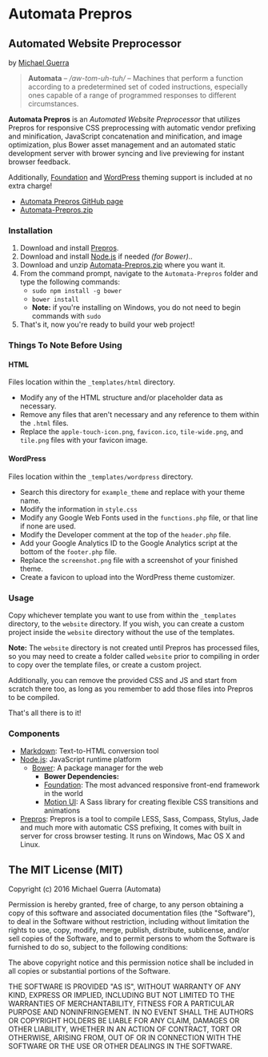 # Automata Prepros

## Automated Website Preprocessor

by [Michael Guerra](http://msguerra74.com)

> **Automata** – */aw-tom-uh-tuh/* – Machines that perform a function according to a predetermined set of coded instructions, especially ones capable of a range of programmed responses to different circumstances.

**Automata Prepros** is an *Automated Website Preprocessor* that utilizes Prepros for responsive CSS preprocessing with automatic vendor prefixing and minification, JavaScript concatenation and minification, and image optimization, plus Bower asset management and an automated static development server with brower syncing and live previewing for instant browser feedback.

Additionally, [Foundation](http://foundation.zurb.com) and [WordPress](https://wordpress.org) theming support is included at no extra charge!

- [Automata Prepros GitHub page](https://github.com/msguerra74/Automata-Prepros)
- [Automata-Prepros.zip](https://github.com/msguerra74/Automata-Prepros/archive/master.zip)

### Installation

1. Download and install [Prepros](https://prepros.io).
2. Download and install [Node.js](http://nodejs.org) if needed *(for Bower)*..
3. Download and unzip [Automata-Prepros.zip](https://github.com/msguerra74/Automata-Prepros/archive/master.zip) where you want it.
4. From the command prompt, navigate to the `Automata-Prepros` folder and type the following commands:
    - `sudo npm install -g bower`
    - `bower install`
    - **Note:** if you're installing on Windows, you do not need to begin commands with `sudo`
5. That's it, now you're ready to build your web project!

### Things To Note Before Using

#### HTML

Files location within the `_templates/html` directory.

- Modify any of the HTML structure and/or placeholder data as necessary.
- Remove any files that aren't necessary and any reference to them within the `.html` files.
- Replace the `apple-touch-icon.png`, `favicon.ico`, `tile-wide.png`, and `tile.png` files with your favicon image.

#### WordPress

Files location within the `_templates/wordpress` directory.

- Search this directory for `example_theme` and replace with your theme name.
- Modify the information in `style.css`
- Modify any Google Web Fonts used in the `functions.php` file, or that line if none are used.
- Modify the Developer comment at the top of the `header.php` file.
- Add your Google Analytics ID to the Google Analytics script at the bottom of the `footer.php` file.
- Replace the `screenshot.png` file with a screenshot of your finished theme.
- Create a favicon to upload into the WordPress theme customizer.

### Usage

Copy whichever template you want to use from within the `_templates` directory, to the `website` directory. If you wish, you can create a custom project inside the `website` directory without the use of the templates.

**Note:** The `website` directory is not created until Prepros has processed files, so you may need to create a folder called `website` prior to compiling in order to copy over the template files, or create a custom project.

Additionally, you can remove the provided CSS and JS and start from scratch there too, as long as you remember to add those files into Prepros to be compiled.

That's all there is to it!

### Components

- [Markdown](http://daringfireball.net/projects/markdown): Text-to-HTML conversion tool
- [Node.js](http://nodejs.org): JavaScript runtime platform
    - [Bower](https://bower.io): A package manager for the web
        - **Bower Dependencies:**
        - [Foundation](http://foundation.zurb.com): The most advanced responsive front-end framework in the world
        - [Motion UI](http://zurb.com/playground/motion-ui/): A Sass library for creating flexible CSS transitions and animations
- [Prepros](https://prepros.io): Prepros is a tool to compile LESS, Sass, Compass, Stylus, Jade and much more with automatic CSS prefixing, It comes with built in server for cross browser testing. It runs on Windows, Mac OS X and Linux.

## The MIT License (MIT)

Copyright (c) 2016 Michael Guerra (Automata)

Permission is hereby granted, free of charge, to any person obtaining a copy of this software and associated documentation files (the "Software"), to deal in the Software without restriction, including without limitation the rights to use, copy, modify, merge, publish, distribute, sublicense, and/or sell copies of the Software, and to permit persons to whom the Software is furnished to do so, subject to the following conditions:

The above copyright notice and this permission notice shall be included in all copies or substantial portions of the Software.

THE SOFTWARE IS PROVIDED "AS IS", WITHOUT WARRANTY OF ANY KIND, EXPRESS OR IMPLIED, INCLUDING BUT NOT LIMITED TO THE WARRANTIES OF MERCHANTABILITY, FITNESS FOR A PARTICULAR PURPOSE AND NONINFRINGEMENT. IN NO EVENT SHALL THE AUTHORS OR COPYRIGHT HOLDERS BE LIABLE FOR ANY CLAIM, DAMAGES OR OTHER LIABILITY, WHETHER IN AN ACTION OF CONTRACT, TORT OR OTHERWISE, ARISING FROM, OUT OF OR IN CONNECTION WITH THE SOFTWARE OR THE USE OR OTHER DEALINGS IN THE SOFTWARE.